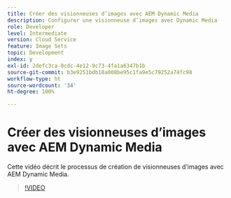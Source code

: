 ```yaml
---
title: Créer des visionneuses d’images avec AEM Dynamic Media
description: Configurer une visionneuse d’images avec Dynamic Media
role: Developer
level: Intermediate
version: Cloud Service
feature: Image Sets
topic: Development
index: y
exl-id: 2defc3ca-0cdc-4e12-9c73-4fa1a6347b1b
source-git-commit: b3e9251bdb18a008be95c1fa9e5c79252a74fc98
workflow-type: ht
source-wordcount: '34'
ht-degree: 100%

---
```


# Créer des visionneuses d’images avec AEM Dynamic Media

Cette vidéo décrit le processus de création de visionneuses d’images avec AEM Dynamic Media.

>[!VIDEO](https://video.tv.adobe.com/v/335581?quality=12&learn=on)
